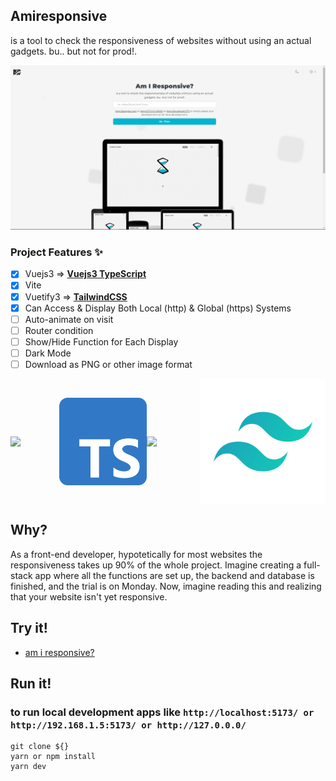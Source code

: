 ## Amiresponsive
is a tool to check the responsiveness of websites without using an actual gadgets. bu.. but not for prod!.

<img src="./src/assets/imgs/image-2.png"/>

### Project Features ✨

- [x] Vuejs3 =>  <b style="text-decoration: underline;">Vuejs3 TypeScript</b>
- [x] Vite
- [x] Vuetify3 =>  <b style="text-decoration: underline;">TailwindCSS</b>
- [x] Can Access & Display Both Local (http) & Global (https) Systems
- [ ] Auto-animate on visit
- [ ] Router condition
- [ ] Show/Hide Function for Each Display
- [ ] Dark Mode
- [ ] Download as PNG or other image format

<div center style="
    text-align: center;
    align-items: center;
    display: flex;">
    <img src="https://external-content.duckduckgo.com/iu/?u=https%3A%2F%2Flogospng.org%2Fdownload%2Fvue.js%2Fvue-js-2048.png&f=1&nofb=1&ipt=680d479655f4fd80c9893dd39a3d12415e5f35edff3ff9edf38a7b680240797a&ipo=images" width="180"/>
    <img src="./src/assets/imgs/image.png" width="140" center/>
    <img src="https://vitejs.dev/logo-with-shadow.png" width="200"/>
    <img src="./src/assets/imgs/image-4.png" width="200" center/>
    
</div>

## Why?

As a front-end developer, hypotetically for most websites the responsiveness takes up 90% of the whole project. Imagine creating a full-stack app where all the functions are set up, the backend and database is finished, and the trial is on Monday. Now, imagine reading this and realizing that your website isn't yet responsive.

## Try it!

- <a href="https://amiresponsive.netlify.app/">am i responsive?</a>

## Run it!

### to run local development apps like `http://localhost:5173/ or http://192.168.1.5:5173/ or http://127.0.0.0/`
```
git clone ${}
yarn or npm install
yarn dev
```

